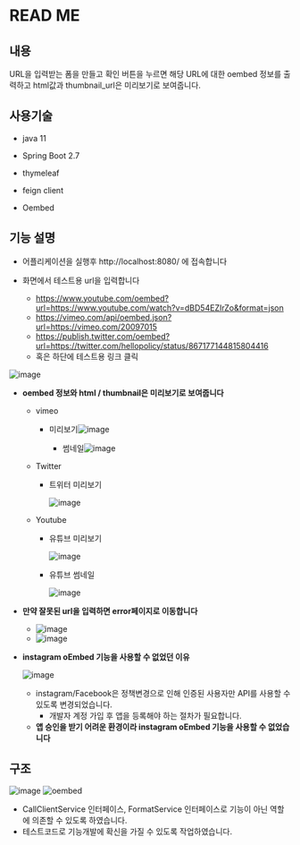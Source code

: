 # READ ME



## 내용

URL을 입력받는 폼을 만들고 확인 버튼을 누르면 해당 URL에 대한 oembed 정보를 출력하고 html값과 thumbnail_url은 미리보기로 보여줍니다.



## 사용기술

- java 11

- Spring Boot 2.7

- thymeleaf

- feign client

- Oembed





## 기능 설명
- 어플리케이션을 실행후 http://localhost:8080/ 에 접속합니다

- 화면에서 테스트용 url을 입력합니다
  - https://www.youtube.com/oembed?url=https://www.youtube.com/watch?v=dBD54EZIrZo&format=json
  - https://vimeo.com/api/oembed.json?url=https://vimeo.com/20097015
  - https://publish.twitter.com/oembed?url=https://twitter.com/hellopolicy/status/867177144815804416
  - 혹은 하단에 테스트용 링크 클릭

![image](https://user-images.githubusercontent.com/120109736/227863691-c6c61d69-34b1-462e-8831-5c5a9c5871f6.png)

- **oembed 정보와 html / thumbnail은 미리보기로 보여줍니다**

  - vimeo

    - 미리보기![image](https://user-images.githubusercontent.com/120109736/227872889-e64892ff-78da-45ff-be2b-9aba694a0db4.png)

      

      - 썸네일![image](https://user-images.githubusercontent.com/120109736/227872933-5a3c6d9f-fd43-4bd2-be1d-bc4855359149.png)

  - Twitter

    - 트위터 미리보기

      ![image](https://user-images.githubusercontent.com/120109736/227874076-bdc17c94-d5cb-4434-9abb-6cdf0c83dab2.png)

  - Youtube

    - 유튜브 미리보기

      ![image](https://user-images.githubusercontent.com/120109736/227873741-21cb1b16-dc8e-43f7-857e-5cb85d72665d.png)

    - 유튜브 썸네일

      ![image](https://user-images.githubusercontent.com/120109736/227873907-5c6be39a-9c11-4186-9c20-df8e40bd6189.png)

- **만약 잘못된 url을 입력하면 error페이지로 이동합니다**
  - ![image](https://user-images.githubusercontent.com/120109736/227874494-d50b9145-2d28-46cc-9872-231438c22917.png)
  - ![image](https://user-images.githubusercontent.com/120109736/227874620-8b04e7bb-2525-4ebb-8490-533ba6e7718e.png)





- **instagram oEmbed 기능을 사용할 수 없었던 이유**

  ![image](https://user-images.githubusercontent.com/120109736/227864112-1434b4fa-7331-422c-8612-8fd485893c86.png)

  - instagram/Facebook은 정책변경으로 인해 인증된 사용자만 API를 사용할 수 있도록 변경되었습니다.
    - 개발자 계정 가입 후 앱을 등록해야 하는 절차가 필요합니다.
  - **앱 승인을 받기 어려운 환경이라 instagram oEmbed 기능을 사용할 수 없었습니다**



## 구조
![image](https://user-images.githubusercontent.com/120109736/228434088-e6a6d077-4e42-4d1a-85ef-f58f33e2cb97.png)
![oembed](https://user-images.githubusercontent.com/120109736/228433665-ea865147-6a02-4c5b-a3cd-745374d2c715.png)
- CallClientService 인터페이스, FormatService 인터페이스로 기능이 아닌 역할에 의존할 수 있도록 하였습니다.
- 테스트코드로 기능개발에 확신을 가질 수 있도록 작업하였습니다.

